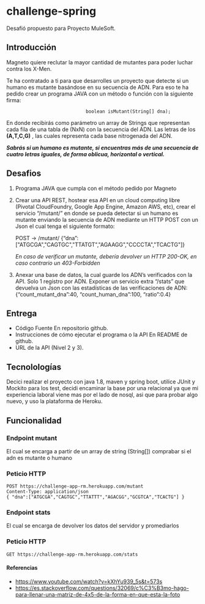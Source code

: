 # challenge-spring
Desafió propuesto para Proyecto MuleSoft.

## Introducción
Magneto quiere reclutar la mayor cantidad de mutantes para poder
luchar contra los X-Men.

Te ha contratado a ti para que desarrolles un proyecto que detecte si
un humano es mutante basándose en su secuencia de ADN.
Para eso te ha pedido crear un programa JAVA con un método o función con la siguiente
firma:

                                 boolean isMutant(String[] dna);
 
En donde recibirás como parámetro un array de Strings que representan cada fila de una
tabla de (NxN) con la secuencia del ADN. Las letras de los **(A,T,C,G)** ,
las cuales representa cada base nitrogenada del ADN.

***Sabrás si un humano es mutante, si encuentras más de una secuencia de cuatro
letras iguales, de forma oblicua, horizontal o vertical.***

## Desafios 
1. Programa JAVA que cumpla con el método pedido por Magneto

2. Crear una API REST, hostear esa API en un cloud computing libre (Pivotal
CloudFoundry, Google App Engine, Amazon AWS, etc), crear el servicio “/mutant/” en donde
se pueda detectar si un humano es mutante enviando la secuencia de ADN mediante un
HTTP POST con un Json el cual tenga el siguiente formato:

     POST → /mutant/ {“dna”:["ATGCGA","CAGTGC","TTATGT","AGAAGG","CCCCTA","TCACTG"]}

     *En caso
de verificar un mutante, debería devolver un HTTP 200-OK, en caso contrario un
403-Forbidden*

3. Anexar una base de datos, la cual guarde los ADN’s verificados con la API.
Solo 1 registro por ADN. Exponer un servicio extra “/stats” que devuelva un Json con
las estadísticas de las verificaciones de ADN: {“count_mutant_dna”:40,
“count_human_dna”:100, “ratio”:0.4}

## Entrega 
- Código Fuente En repositorio github.
- Instrucciones de cómo ejecutar el programa o la API En README de github.
- URL de la API (Nivel 2 y 3).

## Tecnolologías
Decici realizar el proyecto con java 1.8, maven y spring boot, utilice JUnit y Mockito para los test, decidi encaminar la base por una 
relacional ya que mi experiencia laboral viene mas por el lado de nosql, asi que para probar algo nuevo, y uso la plataforma de Heroku.

## Funcionalidad

### Endpoint mutant
El cual se encarga a partir de un array de string (String[]) comprabar si el adn es mutante o humano

### Peticio HTTP
```
POST https://challenge-app-rm.herokuapp.com/mutant
Content-Type: application/json
{ "dna":["ATGCGA","CAGTGC","TTATTT","AGACGG","GCGTCA","TCACTG"] }
```

### Endpoint stats
El cual se encarga de devolver los datos del servidor y promediarlos

### Peticio HTTP
```
GET https://challenge-app-rm.herokuapp.com/stats
```

#### Referencias
- https://www.youtube.com/watch?v=kXhYu939_5s&t=573s 
- https://es.stackoverflow.com/questions/32069/c%C3%B3mo-hago-para-llenar-una-matriz-de-4x5-de-la-forma-en-que-esta-la-foto
